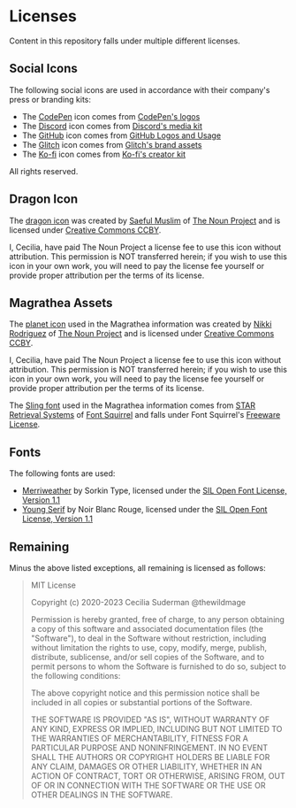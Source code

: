 # Licenses

Content in this repository falls under multiple different licenses.

## Social Icons

The following social icons are used in accordance with their company's press or branding kits:

-   The [CodePen](https://codepen.io) icon comes from [CodePen's logos](https://blog.codepen.io/documentation/logos/)
-   The [Discord](https://discord.com) icon comes from [Discord's media kit](https://discord.com/branding)
-   The [GitHub](https://github.com) icon comes from [GitHub Logos and Usage](https://github.com/logos)
-   The [Glitch](https://glitch.com) icon comes from [Glitch's brand assets](https://glitch.com/about/press)
-   The [Ko-fi](https://ko-fi.com) icon comes from [Ko-fi's creator kit](https://more.ko-fi.com/brand-assets)

All rights reserved.

## Dragon Icon

The [dragon icon](https://thenounproject.com/icon/2266440/) was created by [Saeful Muslim](https://thenounproject.com/rebelsaeful) of [The Noun Project](https://thenounproject.com) and is licensed under [Creative Commons CCBY](https://creativecommons.org/licenses/by/3.0/).

I, Cecilia, have paid The Noun Project a license fee to use this icon without attribution. This permission is NOT transferred herein; if you wish to use this icon in your own work, you will need to pay the license fee yourself or provide proper attribution per the terms of its license.

## Magrathea Assets

The [planet icon](https://thenounproject.com/term/earth/23960/) used in the Magrathea information was created by [Nikki Rodriguez](https://thenounproject.com/nrodriguezlima) of [The Noun Project](https://thenounproject.com) and is licensed under [Creative Commons CCBY](https://creativecommons.org/licenses/by/3.0/).

I, Cecilia, have paid The Noun Project a license fee to use this icon without attribution. This permission is NOT transferred herein; if you wish to use this icon in your own work, you will need to pay the license fee yourself or provide proper attribution per the terms of its license.

The [Sling font](https://www.fontsquirrel.com/fonts/Sling) used in the Magrathea information comes from [STAR Retrieval Systems](https://www.fontsquirrel.com/fonts/list/foundry/star-retrieval-systems) of [Font Squirrel](https://www.fontsquirrel.com) and falls under Font Squirrel's [Freeware License](https://www.fontsquirrel.com/license/Sling).

## Fonts

The following fonts are used:

-   [Merriweather](https://fonts.google.com/specimen/Merriweather) by Sorkin Type, licensed under the [SIL Open Font License, Version 1.1](http://scripts.sil.org/OFL)
-   [Young Serif](https://github.com/noirblancrouge/YoungSerif) by Noir Blanc Rouge, licensed under the [SIL Open Font License, Version 1.1](https://github.com/noirblancrouge/YoungSerif/blob/9d072345d60ec0b87fcc22bdeca84e62222edfbd/LICENSE.txt)

## Remaining

Minus the above listed exceptions, all remaining is licensed as follows:

> MIT License
>
> Copyright (c) 2020-2023 Cecilia Suderman @thewildmage
>
> Permission is hereby granted, free of charge, to any person obtaining a copy
> of this software and associated documentation files (the "Software"), to deal
> in the Software without restriction, including without limitation the rights
> to use, copy, modify, merge, publish, distribute, sublicense, and/or sell
> copies of the Software, and to permit persons to whom the Software is
> furnished to do so, subject to the following conditions:
>
> The above copyright notice and this permission notice shall be included in all
> copies or substantial portions of the Software.
>
> THE SOFTWARE IS PROVIDED "AS IS", WITHOUT WARRANTY OF ANY KIND, EXPRESS OR
> IMPLIED, INCLUDING BUT NOT LIMITED TO THE WARRANTIES OF MERCHANTABILITY,
> FITNESS FOR A PARTICULAR PURPOSE AND NONINFRINGEMENT. IN NO EVENT SHALL THE
> AUTHORS OR COPYRIGHT HOLDERS BE LIABLE FOR ANY CLAIM, DAMAGES OR OTHER
> LIABILITY, WHETHER IN AN ACTION OF CONTRACT, TORT OR OTHERWISE, ARISING FROM,
> OUT OF OR IN CONNECTION WITH THE SOFTWARE OR THE USE OR OTHER DEALINGS IN THE
> SOFTWARE.

